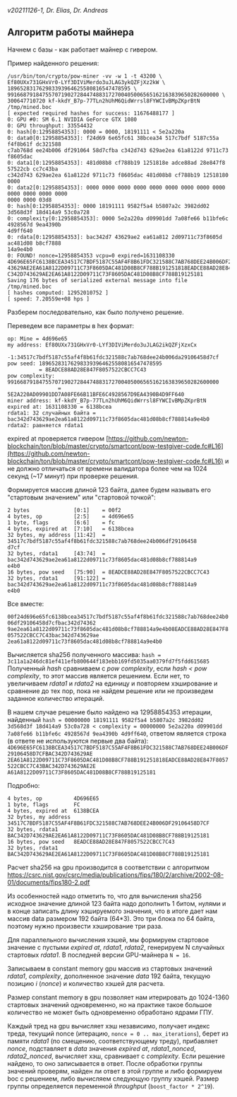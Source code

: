 *v20211126-1, Dr. Elias, Dr. Andreas*

## Алгоритм работы майнера

Начнем с базы - как работает майнер с гивером.

Пример найденного решения:

```
/usr/bin/ton/crypto/pow-miner -vv -w 1 -t 43200 \
Ef80UXx731GHxVr0-LYf3DIViMerdo3uJLAG3ykQZFjXz2kW \
189652831762983393964625580816547478595 \
9916687918475570719027284474883172700405006565162163839650282600000 \
300647710720 kf-kkdY_B7p-77TLn2hUhM6QidWrrsl8FYWCIvBMpZKprBtN /tmp/mined.boc
[ expected required hashes for success: 11676488177 ]
0: GPU #0: SM 6.1 NVIDIA GeForce GTX 1080
0: GPU throughput: 33554432
0: hash[0:12958854353]: 0000 = 0000, 18191111 < 5e2a220a
0: data0[0:12958854353]: f24d69 6e65fc61 38bcea34 517c7bdf 5187c55a f4f8b61f dc321588 
c7ab768d ee24b006 df291064 58d7cfba c342d743 629ae2ea 61a8122d 9711c73 f8605dac
0: data1[0:12958854353]: 481d08b8 cf788b19 1251818e adce88ad 28e847f8 57522cb cc7c43ba 
c342d743 629ae2ea 61a8122d 9711c73 f8605dac 481d08b8 cf788b19 12518180 0000
0: data2[0:12958854353]: 0000 0000 0000 0000 0000 0000 0000 0000 0000 0000 0000 0000 0000 
0000 0000 03d8
0: hash[0:12958854353]: 0000 18191111 9582f5a4 b5807a2c 3982dd02 3d568d3f 18d414a9 53c0a728
0: complexity[0:12958854353]: 0000 5e2a220a d09901dd 7a08fe66 b11bfe6c 4928567d 9ea4390b 
4d9ff640
0: rdata[0:12958854353]: bac342d7 43629ae2 ea61a812 2d09711c73f8605d ac481d08 b8cf7888 
14a9e4b0
0: FOUND! nonce=12958854353 vcpu=0 expired=1631108330
4D696E65FC6138BCEA34517C7BDF5187C55AF4F8B61FDC321588C7AB768DEE24B006DF29106458D7CFBAC342D7
43629AE2EA61A8122D09711C73F8605DAC481D08B8CF788B191251818EADCE88AD28E847F8057522CBCC7C43BA
C342D743629AE2EA61A8122D09711C73F8605DAC481D08B8CF788B19125181
Saving 176 bytes of serialized external message into file /tmp/mined.boc
[ hashes computed: 12952010752 ]
[ speed: 7.20559e+08 hps ]
```

Разберем последовательно, как было получено решение. 

Переведем все параметры в hex формат:

```
op: Mine = 4d696e65
my address: Ef80UXx731GHxVr0-LYf3DIViMerdo3uJLAG2ikQZFjXzxCx 
            -1:34517c7bdf5187c55af4f8b61fdc321588c7ab768dee24b006da29106458d7cf
pow seed: 189652831762983393964625580816547478595 
          = 8EADCE88AD28E847F8057522CBCC7C43
pow complexity: 9916687918475570719027284474883172700405006565162163839650282600000 
                = 5E2A220AD09901DD7A08FE66B11BFE6C4928567D9EA4390B4D9FF640
miner address: kf-kkdY_B7p-77TLn2hUhM6QidWrrsl8FYWCIvBMpZKprBtN
expired at: 1631108330 = 6138bcea
rdata1: 32 случайных байта = bac342d743629ae2ea61a8122d09711c73f8605dac481d08b8cf788814a9e4b0
rdata2: равняется rdata1
```

expired at проверяется гивером [https://github.com/newton-blockchain/ton/blob/master/crypto/smartcont/pow-testgiver-code.fc#L16](https://github.com/newton-blockchain/ton/blob/master/crypto/smartcont/pow-testgiver-code.fc#L16) и не должно отличаться от времени валидатора более чем на 1024 секунд (~17 минут) при проверке решения.

Формируется массив длиной 123 байта, далее будем называть его "стартовым значением" или "стартовой точкой":

```
2 bytes              [0:1]    = 00f2
4 bytes, op          [2:5]    = 4d696e65
1 byte, flags        [6:6]    = fc
4 bytes, expired at  [7:10]   = 6138bcea
32 bytes, my address [11:42]  = 34517c7bdf5187c55af4f8b61fdc321588c7ab768dee24b006df29106458
d7cf
32 bytes, rdata1     [43:74]  = bac342d743629ae2ea61a8122d09711c73f8605dac481d08b8cf788814a9
e4b0
16 bytes, pow seed   [75:90]  = 8EADCE88AD28E847F8057522CBCC7C43
32 bytes, rdata1     [91:122] = bac342d743629ae2ea61a8122d09711c73f8605dac481d08b8cf788814a9
e4b0
```

Все вместе:

`00f24d696e65fc6138bcea34517c7bdf5187c55af4f8b61fdc321588c7ab768dee24b006df29106458d7cfbac342d74362
9ae2ea61a8122d09711c73f8605dac481d08b8cf788814a9e4b08EADCE88AD28E847F8057522CBCC7C43bac342d743629ae
2ea61a8122d09711c73f8605dac481d08b8cf788814a9e4b0`

Вычисляется sha256 полученного массива: `hash = 3c11a1a246dc81ef411efb800644f183ebb169fd5035aa0379fd7f5fdd615685`
Полученный *hash* сравниваем с *pow complexity*, если *hash < pow complexity*, то этот массив является решением. 
Если нет, то увеличиваем *rdata1* и *rdata2* на единицу и повторяем хэширование и сравнение до тех пор, пока не найдем решение или не произведем заданное количество итераций.

В нашем случае решение было найдено на 12958854353 итерации, найденный `hash = 00000000 18191111 9582f5a4 b5807a2c 3982dd02 3d568d3f 18d414a9 53c0a728 < complexity = 00000000 5e2a220a d09901dd 7a08fe66 b11bfe6c 4928567d 9ea4390b 4d9ff640`, ответом является строка (в ответе не используются первые два байта): `4D696E65FC6138BCEA34517C7BDF5187C55AF4F8B61FDC321588C7AB768DEE24B006DF29106458D7CFBAC342D743629AE
2EA61A8122D09711C73F8605DAC481D08B8CF788B191251818EADCE88AD28E847F8057522CBCC7C43BAC342D743629AE2E
A61A8122D09711C73F8605DAC481D08B8CF788B19125181`

Подробно:

```
4 bytes, op          4D696E65
1 byte, flags        FC
4 bytes, expired at  6138BCEA
32 bytes, my address 34517C7BDF5187C55AF4F8B61FDC321588C7AB768DEE24B006DF29106458D7CF
32 bytes, rdata1     BAC342D743629AE2EA61A8122D09711C73F8605DAC481D08B8CF788B19125181
16 bytes, pow seed   8EADCE88AD28E847F8057522CBCC7C43
32 bytes, rdata1     BAC342D743629AE2EA61A8122D09711C73F8605DAC481D08B8CF788B19125181
```

Расчет sha256 на gpu производится в соответствии с алгоритмом https://csrc.nist.gov/csrc/media/publications/fips/180/2/archive/2002-08-01/documents/fips180-2.pdf

Из особенностей надо отметить то, что для вычисления sha256 исходное значение длиной 123 байта надо дополнить 1 битом, нулями и в конце записать длину хэшируемого значения, что в итоге дает нам массив data размером 192 байта (64*3). Это три блока по 64 байта, поэтому нужно произвести хэширование три раза.

Для параллельного вычисления хэшей, мы формируем стартовое значение с пустыми *expired at*, *rdata1*, *rdata2*, генерируем N случайных стартовых *rdata1*. В последней версии GPU-майнера `N = 16`.

Записываем в constant memory gpu массив из стартовых значений *rdata1*, *complexity*, дополненное значение *data* 192 байта, текущую позицию *i* (*nonce*) и количество хэшей для расчета.

Размер constant memory в gpu позволяет нам итерировать до 1024-1360 стартовых значений одновременно, но на практике такое большое количество не может быть одновременно обработано ядрами ГПУ.

Каждый тред на gpu вычисляет хэш независимо, получает индекс треда, текущий nonce (итерацию, `nonce = 0 .. max_iterations`), берет из памяти *rdata1* (по смещению, соответствующему треду), прибавляет *nonce*, подставляет в *data* значения *expired at*, *rdata1_nonced*, *rdata2_nonced*, вычисляет хэш, сравнивает с *complexity*. Если решение найдено, то оно записывается в ответ. После обработки группы значений проверям, найден ли ответ в этой группе и либо формируем boc с решением, либо вычисляем следующую группу хэшей. Размер группы определяется переменной *throughput* (`boost_factor * 2^19`).
